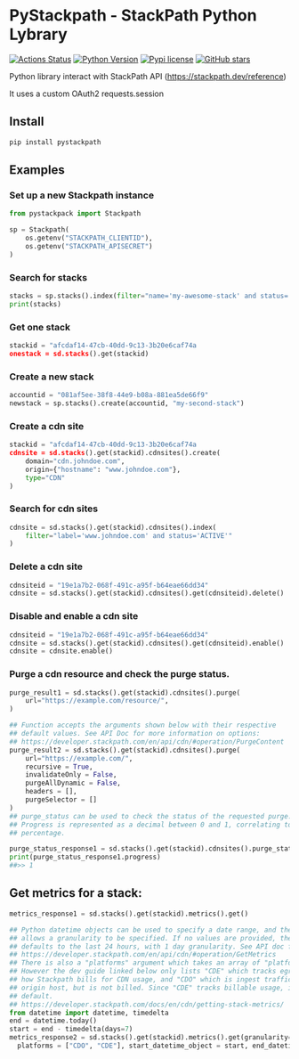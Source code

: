 # PyStackpath - StackPath Python Lybrary
[![Actions Status](https://github.com/NCCloud/pystackpath/workflows/Upload%20Python%20Package/badge.svg)](https://github.com/NCCloud/pystackpath/actions)
[![Python Version](https://img.shields.io/pypi/pyversions/pystackpath)](https://pypi.org/project/pystackpath/)
[![Pypi license](https://img.shields.io/pypi/l/pystackpath)](https://pypi.org/project/pystackpath/)
[![GitHub stars](https://img.shields.io/badge/contributions-welcome-orange.svg)](https://github.com/NCCloud/pystackpath/blob/master/CONTRIBUTING.md)

Python library interact with StackPath API (https://stackpath.dev/reference)

It uses a custom OAuth2 requests.session

## Install

```bash
pip install pystackpath
```

## Examples

### Set up a new Stackpath instance
```python
from pystackpack import Stackpath

sp = Stackpath(
    os.getenv("STACKPATH_CLIENTID"),
    os.getenv("STACKPATH_APISECRET")
)
```

###  Search for stacks
```python
stacks = sp.stacks().index(filter="name='my-awesome-stack' and status='ACTIVE'")
print(stacks)
```

### Get one stack
```python
stackid = "afcdaf14-47cb-40dd-9c13-3b20e6caf74a
onestack = sd.stacks().get(stackid)
```

### Create a new stack
```python
accountid = "081af5ee-38f8-44e9-b08a-881ea5de66f9"
newstack = sp.stacks().create(accountid, "my-second-stack")
```

### Create a cdn site
```python
stackid = "afcdaf14-47cb-40dd-9c13-3b20e6caf74a
cdnsite = sd.stacks().get(stackid).cdnsites().create(
    domain="cdn.johndoe.com",
    origin={"hostname": "www.johndoe.com"},
    type="CDN"
)
```

### Search for cdn sites
```python
cdnsite = sd.stacks().get(stackid).cdnsites().index(
    filter="label='www.johndoe.com' and status='ACTIVE'"
)
```

### Delete a cdn site
```python
cdnsiteid = "19e1a7b2-068f-491c-a95f-b64eae66dd34"
cdnsite = sd.stacks().get(stackid).cdnsites().get(cdnsiteid).delete()
```

### Disable and enable a cdn site
```python
cdnsiteid = "19e1a7b2-068f-491c-a95f-b64eae66dd34"
cdnsite = sd.stacks().get(stackid).cdnsites().get(cdnsiteid).enable()
cdnsite = cdnsite.enable()
```

### Purge a cdn resource and check the purge status.
```python
purge_result1 = sd.stacks().get(stackid).cdnsites().purge(
    url="https://example.com/resource/",
)

## Function accepts the arguments shown below with their respective
## default values. See API Doc for more information on options:
## https://developer.stackpath.com/en/api/cdn/#operation/PurgeContent
purge_result2 = sd.stacks().get(stackid).cdnsites().purge(
    url="https://example.com/",
    recursive = True,
    invalidateOnly = False,
    purgeAllDynamic = False,
    headers = [],
    purgeSelector = []
)
## purge_status can be used to check the status of the requested purge.
## Progress is represented as a decimal between 0 and 1, correlating to a
## percentage.

purge_status_response1 = sd.stacks().get(stackid).cdnsites().purge_status(purge_result1.id)
print(purge_status_response1.progress)
##>> 1

```

## Get metrics for a stack:
```python
metrics_response1 = sd.stacks().get(stackid).metrics().get()

## Python datetime objects can be used to specify a date range, and the call
## allows a granularity to be specified. If no values are provided, the search range
## defaults to the last 24 hours, with 1 day granularity. See API doc for options.
## https://developer.stackpath.com/en/api/cdn/#operation/GetMetrics
## There is also a "platforms" argument which takes an array of "platform" codes.
## However the dev guide linked below only lists "CDE" which tracks egress traffic, which is
## how Stackpath bills for CDN usage, and "CDO" which is ingest traffic from the
## origin host, but is not billed. Since "CDE" tracks billable usage, it is the
## default.
## https://developer.stackpath.com/docs/en/cdn/getting-stack-metrics/
from datetime import datetime, timedelta
end = datetime.today()
start = end - timedelta(days=7)
metrics_response2 = sd.stacks().get(stackid).metrics().get(granularity="PT1H",\
  platforms = ["CDO", "CDE"], start_datetime_object = start, end_datetime_object = end)
```
